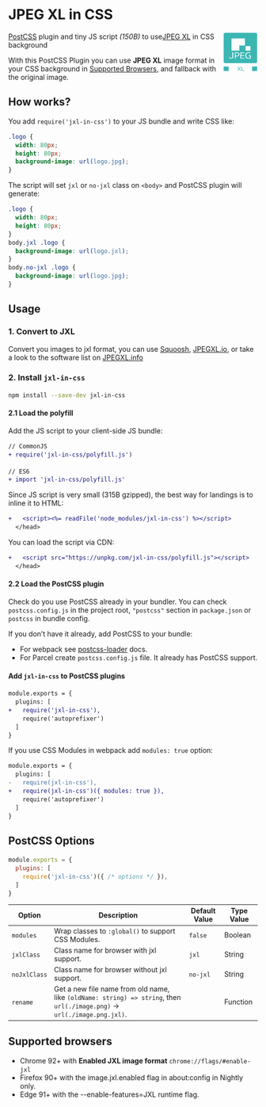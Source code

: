 # JPEG XL in CSS

<img src="https://github.com/nucliweb/jxl-in-css/blob/main/assets/jpegxl.svg?raw=true" align="right"
     alt="JPEG XL logo" width="70" height="80">

[PostCSS] plugin and tiny JS script *(150B)* to use[JPEG XL] in CSS background

With this PostCSS Plugin you can use **JPEG XL** image format in your CSS background in [Supported Browsers](#supported-browsers), and fallback with the original image.


## How works?

You add `require('jxl-in-css')` to your JS bundle and write CSS like:

```css
.logo {
  width: 80px;
  height: 80px;
  background-image: url(logo.jpg);
}
```

The script will set `jxl` or `no-jxl` class on `<body>` and PostCSS plugin will generate:

```css
.logo {
  width: 80px;
  height: 80px;
}
body.jxl .logo {
  background-image: url(logo.jxl);
}
body.no-jxl .logo {
  background-image: url(logo.jpg);
}
```

## Usage

### 1. Convert to JXL

Convert you images to jxl format, you can use [Squoosh], [JPEGXL.io], or take a look to the software list on [JPEGXL.info]

### 2. Install `jxl-in-css`

```sh
npm install --save-dev jxl-in-css
```
#### 2.1 Load the polyfill

Add the JS script to your client-side JS bundle:

```diff js
// CommonJS
+ require('jxl-in-css/polyfill.js')

// ES6
+ import 'jxl-in-css/polyfill.js'
```

Since JS script is very small (315B gzipped), the best way for landings
is to inline it to HTML:

```diff html
+   <script><%= readFile('node_modules/jxl-in-css') %></script>
  </head>
```

You can load the script via CDN:

```diff html
+   <script src="https://unpkg.com/jxl-in-css/polyfill.js"></script>
  </head>
```

#### 2.2 Load the PostCSS plugin

Check do you use PostCSS already in your bundler. You can check `postcss.config.js` in the project root, `"postcss"` section in `package.json` or `postcss` in bundle config.

If you don’t have it already, add PostCSS to your bundle:

* For webpack see [postcss-loader] docs.
* For Parcel create `postcss.config.js` file.
  It already has PostCSS support.
#### Add `jxl-in-css` to PostCSS plugins

```diff js
module.exports = {
  plugins: [
+   require('jxl-in-css'),
    require('autoprefixer')
  ]
}
```
If you use CSS Modules in webpack add `modules: true` option:

```diff js
module.exports = {
  plugins: [
-   require(jxl-in-css'),
+   require(jxl-in-css')({ modules: true }),
    require('autoprefixer')
  ]
}
```

## PostCSS Options

```js
module.exports = {
  plugins: [
    require('jxl-in-css')({ /* options */ }),
  ]
}
```
| Option | Description | Default Value | Type Value |
| ------ | ----------- | ------------- | ---------- |
| `modules` |  Wrap classes to `:global()` to support CSS Modules. | `false` | Boolean |
| `jxlClass` |  Class name for browser with jxl support. | `jxl` | String |
| `noJxlClass` |  Class name for browser without jxl support. | `no-jxl` | String |
| `rename` |  Get a new file name from old name, like `(oldName: string) => string`, then `url(./image.png)` → `url(./image.png.jxl)`. | | Function |

## Supported browsers

* Chrome 92+ with **Enabled JXL image format** `chrome://flags/#enable-jxl`
* Firefox 90+ with the image.jxl.enabled flag in about:config in Nightly only.
* Edge 91+ with the --enable-features=JXL runtime flag. 

[PostCSS]: https://github.com/postcss/postcss
[JPEG XL]: https://jpeg.org/jpegxl/
[Squoosh]: https://squoosh.app/
[postcss-loader]: https://github.com/postcss/
[JPEGXL.io]: https://jpegxl.io/
[JPEGXL.info]: https://jpegxl.info/